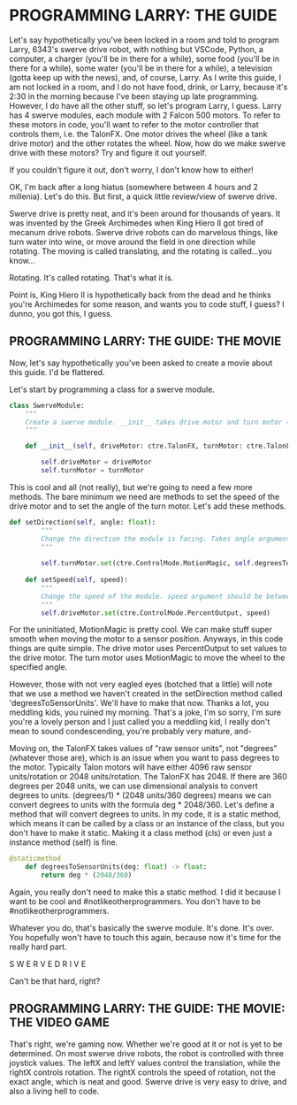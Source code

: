 # PROGRAMMING LARRY: THE GUIDE

Let's say hypothetically you've been locked in a room and told to program Larry, 6343's swerve drive robot, with nothing but VSCode, Python, a computer, a charger (you'll be in there for a while), some food (you'll be in there for a while), some water (you'll be in there for a while), a television (gotta keep up with the news), and, of course, Larry. As I write this guide, I am not locked in a room, and I do not have food, drink, or Larry, because it's 2:30 in the morning because I've been staying up late programming. However, I do have all the other stuff, so let's program Larry, I guess. Larry has 4 swerve modules, each module with 2 Falcon 500 motors. To refer to these motors in code, you'll want to refer to the motor controller that controls them, i.e. the TalonFX. One motor drives the wheel (like a tank drive motor) and the other rotates the wheel. Now, how do we make swerve drive with these motors? Try and figure it out yourself.

If you couldn't figure it out, don't worry, I don't know how to either!

OK, I'm back after a long hiatus (somewhere between 4 hours and 2 millenia). Let's do this. But first, a quick little review/view of swerve drive.

Swerve drive is pretty neat, and it's been around for thousands of years. It was invented by the Greek Archimedes when King Hiero II got tired of mecanum drive robots. Swerve drive robots can do marvelous things, like turn water into wine, or move around the field in one direction while rotating. The moving is called translating, and the rotating is called...you know...

Rotating. It's called rotating. That's what it is.

Point is, King Hiero II is hypothetically back from the dead and he thinks you're Archimedes for some reason, and wants you to code stuff, I guess? I dunno, you got this, I guess.

## PROGRAMMING LARRY: THE GUIDE: THE MOVIE

Now, let's say hypothetically you've been asked to create a movie about this guide. I'd be flattered.

Let's start by programming a class for a swerve module.

```python
class SwerveModule:
    """
    Create a swerve module. __init__ takes drive motor and turn motor (TalonFXs). The drive motor drives the module, and the turn motor turns it using a PID controller.
    """

    def __init__(self, driveMotor: ctre.TalonFX, turnMotor: ctre.TalonFX):

        self.driveMotor = driveMotor
        self.turnMotor = turnMotor
```

This is cool and all (not really), but we're going to need a few more methods. The bare minimum we need are methods to set the speed of the drive motor and to set the angle of the turn motor. Let's add these methods.

```python
def setDirection(self, angle: float):
        """
        Change the direction the module is facing. Takes angle argument (degrees).
        """
        
        self.turnMotor.set(ctre.ControlMode.MotionMagic, self.degreesToSensorUnits(angle))
        
    def setSpeed(self, speed):
        """
        Change the speed of the module. speed argument should be between -1.0 (backward) and 1.0 (forward)
        """
        self.driveMotor.set(ctre.ControlMode.PercentOutput, speed)
```

For the uninitiated, MotionMagic is pretty cool. We can make stuff super smooth when moving the motor to a sensor position. Anyways, in this code things are quite simple. The drive motor uses PercentOutput to set values to the drive motor. The turn motor uses MotionMagic to move the wheel to the specified angle.

However, those with not very eagled eyes (botched that a little) will note that we use a method we haven't created in the setDirection method called 'degreesToSensorUnits'. We'll have to make that now. Thanks a lot, you meddling kids, you ruined my morning. That's a joke, I'm so sorry, I'm sure you're a lovely person and I just called you a meddling kid, I really don't mean to sound condescending, you're probably very mature, and- 

Moving on, the TalonFX takes values of "raw sensor units", not "degrees" (whatever those are), which is an issue when you want to pass degrees to the motor. Typically Talon motors will have either 4096 raw sensor units/rotation or 2048 units/rotation. The TalonFX has 2048. If there are 360 degrees per 2048 units, we can use dimensional analysis to convert degrees to units. (degrees/1) * (2048 units/360 degrees) means we can convert degrees to units with the formula deg * 2048/360. Let's define a method that will convert degrees to units. In my code, it is a static method, which means it can be called by a class or an instance of the class, but you don't have to make it static. Making it a class method (cls) or even just a instance method (self) is fine.

```python
@staticmethod
    def degreesToSensorUnits(deg: float) -> float:
        return deg * (2048/360)
```

Again, you really don't need to make this a static method. I did it because I want to be cool and #notlikeotherprogrammers. You don't have to be #notlikeotherprogrammers.

Whatever you do, that's basically the swerve module. It's done. It's over. You hopefully won't have to touch this again, because now it's time for the really hard part.

S W E R V E D R I V E

Can't be that hard, right?

## PROGRAMMING LARRY: THE GUIDE: THE MOVIE: THE VIDEO GAME

That's right, we're gaming now. Whether we're good at it or not is yet to be determined. On most swerve drive robots, the robot is controlled with three joystick values. The leftX and leftY values control the translation, while the rightX controls rotation. The rightX controls the speed of rotation, not the exact angle, which is neat and good. Swerve drive is very easy to drive, and also a living hell to code.
